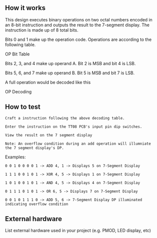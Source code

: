 <!---

This file is used to generate your project datasheet. Please fill in the information below and delete any unused
sections.

You can also include images in this folder and reference them in the markdown. Each image must be less than
512 kb in size, and the combined size of all images must be less than 1 MB.
-->

## How it works

This design executes binary operations on two octal numbers encoded in an 8-bit instruction and outputs the result to the 7-segment display. The instruction is made up of 8 total bits.

Bits 0 and 1 make up the operation code. Operations are according to the following table.

OP Bit Table

Bits 2, 3, and 4 make up operand A. Bit 2 is MSB and bit 4 is LSB.

Bits 5, 6, and 7 make up operand B. Bit 5 is MSB and bit 7 is LSB.

A full operation would be decoded like this

OP Decoding

## How to test


    Craft a instruction following the above decoding table.

    Enter the instruction on the TT08 PCB's input pin dip switches.

    View the result on the 7 segment display

    Note: An overflow condition during an add operation will illumniate the 7 segment display's DP.

Examples:

    0 0 1 0 0 0 0 1 -> ADD 4, 1 -> Displays 5 on 7-Segment Display

    1 1 1 0 0 1 0 1 -> XOR 4, 5 -> Displays 1 on 7-Segment Display

    1 0 1 0 0 1 0 1 -> AND 4, 5 -> Displays 4 on 7-Segment Display

    0 1 1 1 0 1 0 1 -> OR 6, 5 -> Displays 7 on 7-Segment Display

    0 0 1 0 1 1 1 0 -> ADD 5, 6 -> 7-Segment Display DP illuminated indicating overflow condition


## External hardware

List external hardware used in your project (e.g. PMOD, LED display, etc)
